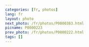```yaml
---
categories: [fr, photos]
lang: fr
layout: photo
next_photo: /fr/photos/P0000383.html
picname: P0000223
prev_photo: /fr/photos/P0000222.html
tags: []
---
```

